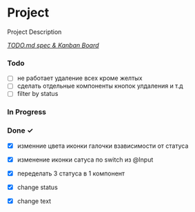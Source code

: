 # Project

Project Description

<em>[TODO.md spec & Kanban Board](https://bit.ly/3fCwKfM)</em>

### Todo

- [ ] не работает удаление всех кроме желтых  
- [ ] сделать отдельные компоненты кнопок улдаления и т.д  
- [ ] filter by status  

### In Progress


### Done ✓

- [x] изменние цвета иконки галочки взависимости от статуса  
- [x] изменение иконки сатуса по switch из @Input  
- [x] переделать 3 статуса в 1 компонент  
- [x] change status  
- [x] change text  

